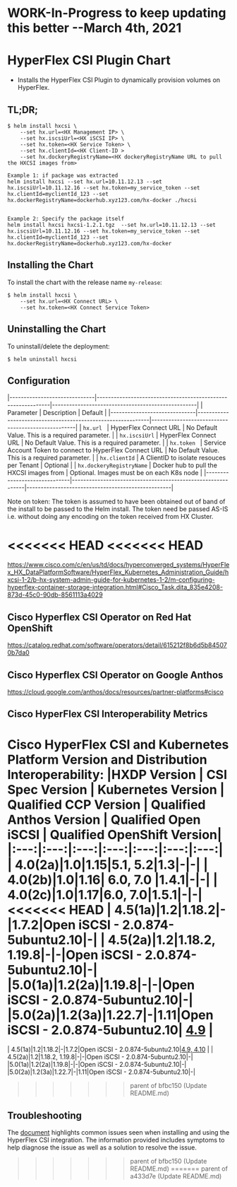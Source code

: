 #  WORK-In-Progress to keep updating this better --March 4th, 2021
# HyperFlex CSI Plugin Chart

* Installs the HyperFlex CSI Plugin to dynamically provision volumes on HyperFlex.

## TL;DR;

```console
$ helm install hxcsi \
	--set hx.url=<HX Management IP> \
	--set hx.iscsiUrl=<HX iSCSI IP> \
	--set hx.token=<HX Service Token> \
	--set hx.clientId=<HX Client-ID >
	--set hx.dockeryRegistryName=<HX dockeryRegistryName URL to pull the HXCSI images from>

Example 1: if package was extracted
helm install hxcsi --set hx.url=10.11.12.13 --set hx.iscsiUrl=10.11.12.16 --set hx.token=my_service_token --set hx.clientId=myclientId_123 --set hx.dockerRegistryName=dockerhub.xyz123.com/hx-docker ./hxcsi


Example 2: Specify the package itself
helm install hxcsi hxcsi-1.2.1.tgz  --set hx.url=10.11.12.13 --set hx.iscsiUrl=10.11.12.16 --set hx.token=my_service_token --set hx.clientId=myclientId_123 --set hx.dockerRegistryName=dockerhub.xyz123.com/hx-docker 

```

## Installing the Chart

To install the chart with the release name `my-release`:

```console
$ helm install hxcsi \
	--set hx.url=<HX Connect URL> \
	--set hx.token=<HX Connect Service Token>
```

## Uninstalling the Chart

To uninstall/delete the deployment:

```console
$ helm uninstall hxcsi 
```

## Configuration
|------------------------------|-------------------------------------------------------------|---------------------------------------------------|
| Parameter                    | Description                                                 | Default                                           |
|------------------------------|-------------------------------------------------------------|---------------------------------------------------|
| `hx.url `                    | HyperFlex Connect URL                                       | No Default Value. This is a required parameter.   |
| `hx.iscsiUrl`                | HyperFlex Connect URL                                       | No Default Value. This is a required parameter.   |
| `hx.token `                  | Service Account Token to connect to HyperFlex Connect URL   | No Default Value. This is a required parameter.   |
| `hx.clientId`                | A ClientID to isolate resouces per  Tenant                  | Optional                                          | 
| `hx.dockeryRegistryName`     | Docker hub to pull the HXCSI images from                    | Optional. Images must be on each K8s node         | 
|------------------------------|-------------------------------------------------------------|---------------------------------------------------|

Note on token: The token is assumed to have been obtained out of band of the install to be passed to the Helm install. The token need be passed AS-IS i.e.
without doing any encoding on the token received from HX Cluster.

<<<<<<< HEAD
<<<<<<< HEAD
=======
https://www.cisco.com/c/en/us/td/docs/hyperconverged_systems/HyperFlex_HX_DataPlatformSoftware/HyperFlex_Kubernetes_Administration_Guide/hxcsi-1-2/b-hx-system-admin-guide-for-kubernetes-1-2/m-configuring-hyperflex-container-storage-integration.html#Cisco_Task.dita_835e4208-873d-45c0-90db-8561113a4029


## Cisco Hyperflex CSI Operator on Red Hat OpenShift

https://catalog.redhat.com/software/operators/detail/615212f8b6d5b845070b7da0

## Cisco Hyperflex CSI Operator on Google Anthos
https://cloud.google.com/anthos/docs/resources/partner-platforms#cisco

## Cisco HyperFlex CSI Interoperability Metrics
Cisco HyperFlex CSI and Kubernetes Platform Version and Distribution Interoperability:
|HXDP Version | CSI Spec Version | Kubernetes Version |  Qualified CCP Version | Qualified Anthos Version | Qualified Open iSCSI | Qualified OpenShift Version|
|:---:|:---:|:---:|:---:|:---:|:---:|:---:|
| 4.0(2a)|1.0|1.15|5.1, 5.2|1.3|-|-|
| 4.0(2b)|1.0|1.16| 6.0, 7.0 |1.4.1|-|-|
| 4.0(2c)|1.0|1.17|6.0, 7.0|1.5.1|-|-|
<<<<<<< HEAD
| 4.5(1a)|1.2|1.18.2|-|1.7.2|Open iSCSI - 2.0.874-5ubuntu2.10|-|
| 4.5(2a)|1.2|1.18.2, 1.19.8|-|-|Open iSCSI - 2.0.874-5ubuntu2.10|-|
|5.0(1a)|1.2(2a)|1.19.8|-|-|Open iSCSI - 2.0.874-5ubuntu2.10|-|
|5.0(2a)|1.2(3a)|1.22.7|-|1.11|Open iSCSI - 2.0.874-5ubuntu2.10| [4.9](https://catalog.redhat.com/software/operators/detail/615212f8b6d5b845070b7da0) |
=======
| 4.5(1a)|1.2|1.18.2|-|1.7.2|Open iSCSI - 2.0.874-5ubuntu2.10|[4.9, 4.10](https://catalog.redhat.com/software/operators/detail/615212f8b6d5b845070b7da0) |
| 4.5(2a)|1.2|1.18.2, 1.19.8|-|-|Open iSCSI - 2.0.874-5ubuntu2.10|-|
|5.0(1a)|1.2(2a)|1.19.8|-|-|Open iSCSI - 2.0.874-5ubuntu2.10|-|
|5.0(2a)|1.2(3a)|1.22.7|-|1.11|Open iSCSI - 2.0.874-5ubuntu2.10|-|
>>>>>>> parent of bfbc150 (Update README.md)

## Troubleshooting

The [document](https://www.cisco.com/c/en/us/td/docs/hyperconverged_systems/HyperFlex_HX_DataPlatformSoftware/HyperFlex_Kubernetes_Administration_Guide/hxcsi-1-2/b-hx-system-admin-guide-for-kubernetes-1-2/m-k8-troubleshooting.html)  highlights common issues seen when installing and using the HyperFlex CSI integration. The information provided includes symptoms to help diagnose the issue as well as a solution to resolve the issue.
>>>>>>> parent of bfbc150 (Update README.md)
=======
>>>>>>> parent of a433d7e (Update README.md)
